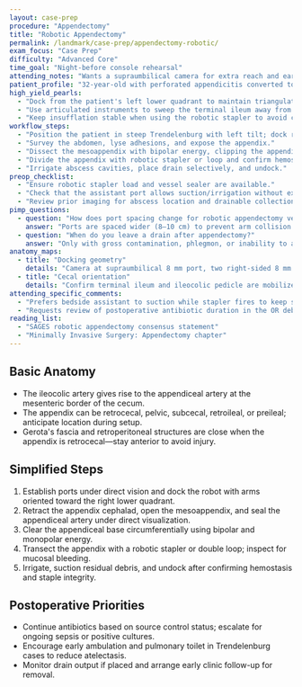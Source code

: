 ```yaml
---
layout: case-prep
procedure: "Appendectomy"
title: "Robotic Appendectomy"
permalink: /landmark/case-prep/appendectomy-robotic/
exam_focus: "Case Prep"
difficulty: "Advanced Core"
time_goal: "Night-before console rehearsal"
attending_notes: "Wants a supraumbilical camera for extra reach and early vessel sealing."
patient_profile: "32-year-old with perforated appendicitis converted to robotic platform after source control."
high_yield_pearls:
  - "Dock from the patient's left lower quadrant to maintain triangulation in the right iliac fossa."
  - "Use articulated instruments to sweep the terminal ileum away from the mesoappendix."
  - "Keep insufflation stable when using the robotic stapler to avoid cecal tenting."
workflow_steps:
  - "Position the patient in steep Trendelenburg with left tilt; dock robot from the left."
  - "Survey the abdomen, lyse adhesions, and expose the appendix."
  - "Dissect the mesoappendix with bipolar energy, clipping the appendiceal artery as needed."
  - "Divide the appendix with robotic stapler or loop and confirm hemostasis."
  - "Irrigate abscess cavities, place drain selectively, and undock."
preop_checklist:
  - "Ensure robotic stapler load and vessel sealer are available."
  - "Check that the assistant port allows suction/irrigation without external collisions."
  - "Review prior imaging for abscess location and drainable collections."
pimp_questions:
  - question: "How does port spacing change for robotic appendectomy versus laparoscopy?"
    answer: "Ports are spaced wider (8–10 cm) to prevent arm collision and allow instrument articulation around the cecum."
  - question: "When do you leave a drain after appendectomy?"
    answer: "Only with gross contamination, phlegmon, or inability to achieve full source control intraoperatively."
anatomy_maps:
  - title: "Docking geometry"
    details: "Camera at supraumbilical 8 mm port, two right-sided 8 mm working ports, assistant 12 mm in LLQ."
  - title: "Cecal orientation"
    details: "Confirm terminal ileum and ileocolic pedicle are mobilized off the appendix before stapling."
attending_specific_comments:
  - "Prefers bedside assistant to suction while stapler fires to keep staple line clean."
  - "Requests review of postoperative antibiotic duration in the OR debrief."
reading_list:
  - "SAGES robotic appendectomy consensus statement"
  - "Minimally Invasive Surgery: Appendectomy chapter"
---
```


## Basic Anatomy
- The ileocolic artery gives rise to the appendiceal artery at the mesenteric border of the cecum.
- The appendix can be retrocecal, pelvic, subcecal, retroileal, or preileal; anticipate location during setup.
- Gerota's fascia and retroperitoneal structures are close when the appendix is retrocecal—stay anterior to avoid injury.

## Simplified Steps
1. Establish ports under direct vision and dock the robot with arms oriented toward the right lower quadrant.
2. Retract the appendix cephalad, open the mesoappendix, and seal the appendiceal artery under direct visualization.
3. Clear the appendiceal base circumferentially using bipolar and monopolar energy.
4. Transect the appendix with a robotic stapler or double loop; inspect for mucosal bleeding.
5. Irrigate, suction residual debris, and undock after confirming hemostasis and staple integrity.

## Postoperative Priorities
- Continue antibiotics based on source control status; escalate for ongoing sepsis or positive cultures.
- Encourage early ambulation and pulmonary toilet in Trendelenburg cases to reduce atelectasis.
- Monitor drain output if placed and arrange early clinic follow-up for removal.
